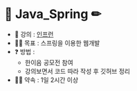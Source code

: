 # 📒 Java_Spring ✏
    
*  📖 강의 : [인프런](https://www.inflearn.com/)
* 💪🏻 목표 : 스프링을 이용한 웹개발
* ❓ 방법 : 
   * 한이음 공모전 참여  
   * 강의보면서 코드 따라 작성 후 깃허브 정리
* 🤙🏻 약속 : 1일 2시간 이상  
